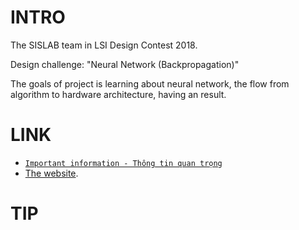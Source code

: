 <!---
/*******************************************************************************
// Project name   : Ann (Artificial neural network)
// File name      : README.md
// Created date   : Thu 28 Sep 2017 03:50:15 PM ICT
// Author         : Huy-Hung Ho
// Last modified  : Wed 04 Oct 2017 02:21:36 PM ICT
// Desc           :
*******************************************************************************/
-->

# INTRO

The SISLAB team in LSI Design Contest 2018.

Design challenge: "Neural Network (Backpropagation)"

The goals of project is learning about neural network, the flow from algorithm to
hardware architecture, having an result.


# LINK

- [`Important information - Thông tin quan trọng`](INFO.md)
- [The website](http://www.lsi-contest.com/index_e.html).


# TIP
